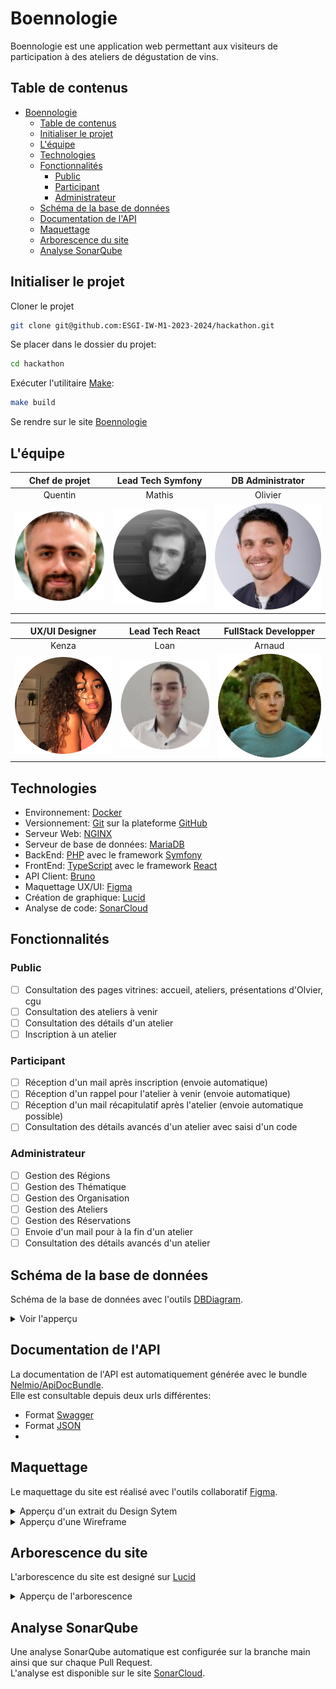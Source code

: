 # Boennologie

Boennologie est une application web permettant aux visiteurs de participation à des ateliers de dégustation de vins.

## Table de contenus 
- [Boennologie](#boennologie)
  - [Table de contenus](#table-de-contenus)
  - [Initialiser le projet](#initialiser-le-projet)
  - [L'équipe](#léquipe)
  - [Technologies](#technologies)
  - [Fonctionnalités](#fonctionnalités)
    - [Public](#public)
    - [Participant](#participant)
    - [Administrateur](#administrateur)
  - [Schéma de la base de données](#schéma-de-la-base-de-données)
  - [Documentation de l'API](#documentation-de-lapi)
  - [Maquettage](#maquettage)
  - [Arborescence du site](#arborescence-du-site)
  - [Analyse SonarQube](#analyse-sonarqube)

## Initialiser le projet

Cloner le projet

```bash
git clone git@github.com:ESGI-IW-M1-2023-2024/hackathon.git
```

Se placer dans le dossier du projet:
```bash
cd hackathon
```

Exécuter l'utilitaire [Make](https://ioflood.com/blog/install-make-command-linux/#:~:text=In%20most%20Linux%20distributions%2C%20the,command%20sudo%20yum%20install%20make%20.):

```bash
make build
```

Se rendre sur le site [Boennologie](localhost:5173)

## L'équipe

|           Chef de projet            |         Lead Tech Symfony         |          DB Administrator           |
| :---------------------------------: | :-------------------------------: | :---------------------------------: |
|               Quentin               |              Mathis               |               Olivier               |
| ![Quentin](docs/trombi/Quentin.png) | ![Mathis](docs/trombi/Mathis.png) | ![Olivier](docs/trombi/Olivier.png) |

|         UX/UI Designer          |        Lead Tech React        |       FullStack Developper        |
| :-----------------------------: | :---------------------------: | :-------------------------------: |
|              Kenza              |             Loan              |              Arnaud               |
| ![Kenza](docs/trombi/Kenza.png) | ![Loan](docs/trombi/Loan.png) | ![Arnaud](docs/trombi/Arnaud.png) |

## Technologies
- Environnement: [Docker](https://www.docker.com)
- Versionnement: [Git](https://git-scm.com) sur la plateforme [GitHub](https://github.com)
- Serveur Web: [NGINX](https://www.nginx.com)
- Serveur de base de données: [MariaDB](https://mariadb.org)
- BackEnd: [PHP](https://www.php.net) avec le framework [Symfony](https://symfony.com)
- FrontEnd: [TypeScript](https://www.typescriptlang.org) avec le framework [React](https://fr.react.dev)
- API Client: [Bruno](https://www.usebruno.com)
- Maquettage UX/UI: [Figma](https://www.figma.com/fr/design/)
- Création de graphique: [Lucid](https://lucid.co/fr)
- Analyse de code: [SonarCloud](https://sonarcloud.io)

## Fonctionnalités

### Public
- [ ] Consultation des pages vitrines: accueil, ateliers, présentations d'Olvier, cgu
- [ ] Consultation des ateliers à venir
- [ ] Consultation des détails d'un atelier
- [ ] Inscription à un atelier

### Participant
- [ ] Réception d'un mail après inscription (envoie automatique)
- [ ] Réception d'un rappel pour l'atelier à venir (envoie automatique)
- [ ] Réception d'un mail récapitulatif après l'atelier (envoie automatique possible)
- [ ] Consultation des détails avancés d'un atelier avec saisi d'un code

### Administrateur
- [ ] Gestion des Régions
- [ ] Gestion des Thématique
- [ ] Gestion des Organisation
- [ ] Gestion des Ateliers
- [ ] Gestion des Réservations
- [ ] Envoie d'un mail pour à la fin d'un atelier
- [ ] Consultation des détails avancés d'un atelier

## Schéma de la base de données

Schéma de la base de données avec l'outils [DBDiagram](https://dbdiagram.io/d/Boenologie-6626395203593b6b619e916d).
<details>

<summary>
Voir l'apperçu
</summary>

![DB Diagram](docs/dbdiagram.png)
</details>

## Documentation de l'API

La documentation de l'API est automatiquement générée avec le bundle [Nelmio/ApiDocBundle](https://symfony.com/bundles/NelmioApiDocBundle/current/index.html). \
Elle est consultable depuis deux urls différentes:
- Format [Swagger](localhost/api/doc)
- Format [JSON](localhost/api/doc.json)
- 
## Maquettage

Le maquettage du site est réalisé avec l'outils collaboratif [Figma](https://www.figma.com/fr/design/).

<details>
<summary>Apperçu d'un extrait du Design Sytem</summary>

![DesignSystem](docs/designsystem.png)
</details>

<details>
<summary>Apperçu d'une Wireframe</summary>

![Wireframe](docs/wireframe.png)
</details>

## Arborescence du site 

L'arborescence du site est designé sur [Lucid](https://lucid.co/fr)

<details>
<summary>Apperçu de l'arborescence</summary>

![Arborescence](docs/mindmap.png)
</details>

## Analyse SonarQube

Une analyse SonarQube automatique est configurée sur la branche main ainsi que sur chaque Pull Request.  
L'analyse est disponible sur le site [SonarCloud](https://sonarcloud.io/project/overview?id=ESGI-IW-M1-2023-2024_hackathon). 
